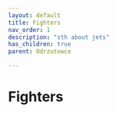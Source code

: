 ```yaml
---
layout: default
title: Fighters
nav_order: 1
description: "sth about jets"
has_children: true
parent: Odrzutowce

---
```


# Fighters